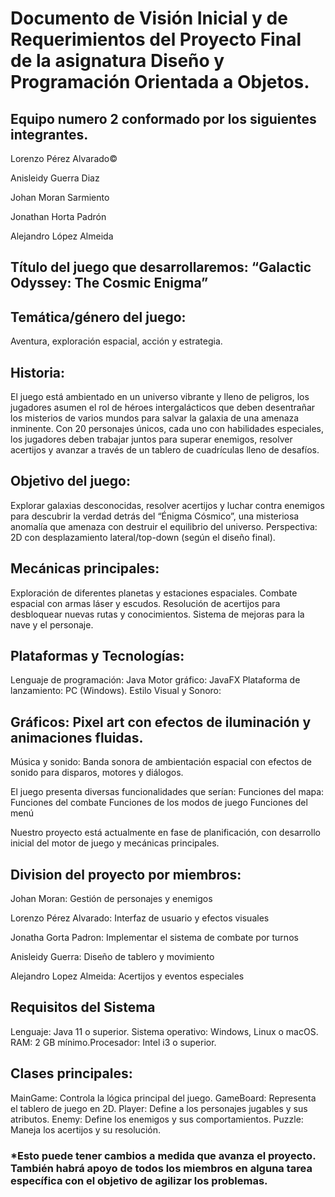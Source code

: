 # Documento de Visión Inicial y de Requerimientos del Proyecto Final de la asignatura Diseño y Programación Orientada a Objetos.
## Equipo numero 2 conformado por los siguientes integrantes.
Lorenzo Pérez Alvarado©

Anisleidy Guerra Diaz

Johan Moran Sarmiento

Jonathan Horta Padrón

Alejandro López Almeida


## Título del juego que desarrollaremos: “Galactic Odyssey: The Cosmic Enigma”
## Temática/género del juego:
Aventura, exploración espacial, acción y estrategia.
## Historia:
El juego está ambientado en un universo vibrante y lleno de peligros, los jugadores asumen el rol de héroes intergalácticos que deben desentrañar los misterios de varios mundos para salvar la galaxia de una amenaza inminente. Con 20 personajes únicos, cada uno con habilidades especiales, los jugadores deben trabajar juntos para superar enemigos, resolver acertijos y avanzar a través de un tablero de cuadrículas lleno de desafíos.
## Objetivo del juego: 
Explorar galaxias desconocidas, resolver acertijos y luchar contra enemigos para descubrir la verdad detrás del “Énigma Cósmico”, una misteriosa anomalía que amenaza con destruir el equilibrio del universo.
Perspectiva: 2D con desplazamiento lateral/top-down (según el diseño final).
## Mecánicas principales: 
Exploración de diferentes planetas y estaciones espaciales.
Combate espacial con armas láser y escudos.
Resolución de acertijos para desbloquear nuevas rutas y conocimientos.
Sistema de mejoras para la nave y el personaje.
## Plataformas y Tecnologías:
Lenguaje de programación: Java
Motor gráfico: JavaFX 
Plataforma de lanzamiento: PC (Windows).
Estilo Visual y Sonoro:
## Gráficos: Pixel art con efectos de iluminación y animaciones fluidas.
Música y sonido: Banda sonora de ambientación espacial con efectos de sonido para disparos, motores y diálogos.

El juego presenta diversas funcionalidades que serían:
Funciones del mapa:
Funciones del combate
Funciones de los modos de juego
Funciones del menú

Nuestro proyecto está actualmente en fase de planificación, con desarrollo inicial del motor de juego y mecánicas principales.
## Division del proyecto por miembros:
Johan Moran: Gestión de personajes y enemigos 

Lorenzo Pérez Alvarado: Interfaz de usuario y efectos visuales

Jonatha Gorta Padron: Implementar el sistema de combate por turnos

Anisleidy Guerra: Diseño de tablero y movimiento 

Alejandro Lopez Almeida: Acertijos y eventos especiales

## Requisitos del Sistema
Lenguaje: Java 11 o superior.
Sistema operativo: Windows, Linux o macOS.
RAM: 2 GB mínimo.Procesador: Intel i3 o superior.
## Clases principales:
MainGame: Controla la lógica principal del juego.
GameBoard: Representa el tablero de juego en 2D.
Player: Define a los personajes jugables y sus atributos.
Enemy: Define los enemigos y sus comportamientos.
Puzzle: Maneja los acertijos y su resolución.
### *Esto puede tener cambios a medida que avanza el proyecto. También habrá apoyo de todos los miembros en alguna tarea específica con el objetivo de agilizar los problemas.
